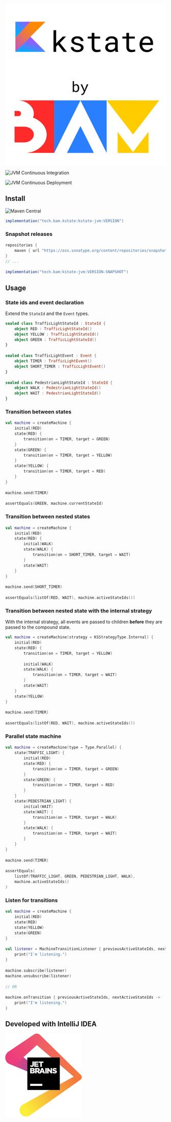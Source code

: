 ![kstate](./kstate.svg)

![JVM Continuous Integration](https://github.com/bamlab/kstate/workflows/JVM%20Continuous%20Integration/badge.svg)

![JVM Continuous Deployment](https://github.com/bamlab/kstate/workflows/JVM%20Continuous%20Deployment/badge.svg)

## Install

![Maven Central](https://img.shields.io/maven-central/v/tech.bam.kstate/kstate-jvm)

```groovy
implementation("tech.bam.kstate:kstate-jvm:VERSION")
```

### Snapshot releases

```groovy
repositories {
    maven { url "https://oss.sonatype.org/content/repositories/snapshots" } // Add this line
}
// ...

implementation("tech.bam:kstate-jvm:VERSION-SNAPSHOT")
```

## Usage

### State ids and event declaration

Extend the `StateId` and the `Event` types.

```kotlin
sealed class TrafficLightStateId : StateId {
    object RED : TrafficLightStateId()
    object YELLOW : TrafficLightStateId()
    object GREEN : TrafficLightStateId()
}

sealed class TrafficLightEvent : Event {
    object TIMER : TrafficLightEvent()
    object SHORT_TIMER : TrafficLightEvent()
}

sealed class PedestrianLightStateId : StateId {
    object WALK : PedestrianLightStateId()
    object WAIT : PedestrianLightStateId()
}
```

### Transition between states

```kotlin
val machine = createMachine {
    initial(RED)
    state(RED) {
        transition(on = TIMER, target = GREEN)
    }
    state(GREEN) {
        transition(on = TIMER, target = YELLOW)
    }
    state(YELLOW) {
        transition(on = TIMER, target = RED)
    }
}

machine.send(TIMER)

assertEquals(GREEN, machine.currentStateId)
```

### Transition between nested states

```kotlin
val machine = createMachine {
    initial(RED)
    state(RED) {
        initial(WALK)
        state(WALK) {
            transition(on = SHORT_TIMER, target = WAIT)
        }
        state(WAIT)
    }
}

machine.send(SHORT_TIMER)

assertEquals(listOf(RED, WAIT), machine.activeStateIds())
```

### Transition between nested state with the internal strategy

With the internal strategy, all events are passed to children **before** they are passed to the
compound state.

```kotlin
val machine = createMachine(strategy = KSStrategyType.Internal) {
    initial(RED)
    state(RED) {
        transition(on = TIMER, target = YELLOW)

        initial(WALK)
        state(WALK) {
            transition(on = TIMER, target = WAIT)
        }
        state(WAIT)
    }
    state(YELLOW)
}

machine.send(TIMER)

assertEquals(listOf(RED, WAIT), machine.activeStateIds())
```

### Parallel state machine

```kotlin
val machine = createMachine(type = Type.Parallel) {
    state(TRAFFIC_LIGHT) {
        initial(RED)
        state(RED) {
            transition(on = TIMER, target = GREEN)
        }
        state(GREEN) {
            transition(on = TIMER, target = RED)
        }
    }
    state(PEDESTRIAN_LIGHT) {
        initial(WAIT)
        state(WAIT) {
            transition(on = TIMER, target = WALK)
        }
        state(WALK) {
            transition(on = TIMER, target = WAIT)
        }
    }
}

machine.send(TIMER)

assertEquals(
    listOf(TRAFFIC_LIGHT, GREEN, PEDESTRIAN_LIGHT, WALK),
    machine.activeStateIds()
)
```

### Listen for transitions

```kotlin
val machine = createMachine {
    initial(RED)
    state(RED)
    state(YELLOW)
    state(GREEN)
}

val listener = MachineTransitionListener { previousActiveStateIds, nextActiveStateIds ->
    print("I'm listening.")
}

machine.subscribe(listener)
machine.unsubscribe(listener)

// OR

machine.onTransition { previousActiveStateIds, nextActiveStateIds ->
    print("I'm listening.")
}
```

## Developed with IntelliJ IDEA

[![JetBrains](./jetbrains.svg)](https://www.jetbrains.com/?from=kstate)
